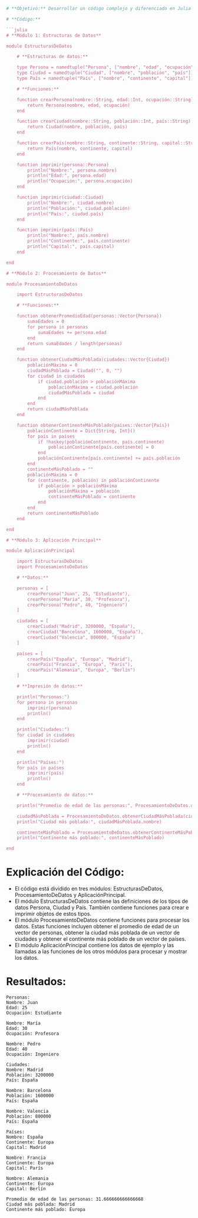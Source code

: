 ```julia
# **Objetivo:** Desarrollar un código complejo y diferenciado en Julia que incluya múltiples módulos, funciones, tipos definidos por el usuario y manipulación de datos.

# **Código:**

```julia
# **Módulo 1: Estructuras de Datos**

module EstructurasDeDatos

    # **Estructuras de datos:**

    type Persona = namedtuple("Persona", ["nombre", "edad", "ocupación"])
    type Ciudad = namedtuple("Ciudad", ["nombre", "población", "país"])
    type País = namedtuple("País", ["nombre", "continente", "capital"])

    # **Funciones:**

    function crearPersona(nombre::String, edad::Int, ocupación::String)
        return Persona(nombre, edad, ocupación)
    end

    function crearCiudad(nombre::String, población::Int, país::String)
        return Ciudad(nombre, población, país)
    end

    function crearPaís(nombre::String, continente::String, capital::String)
        return País(nombre, continente, capital)
    end

    function imprimir(persona::Persona)
        println("Nombre:", persona.nombre)
        println("Edad:", persona.edad)
        println("Ocupación:", persona.ocupación)
    end

    function imprimir(ciudad::Ciudad)
        println("Nombre:", ciudad.nombre)
        println("Población:", ciudad.población)
        println("País:", ciudad.país)
    end

    function imprimir(país::País)
        println("Nombre:", país.nombre)
        println("Continente:", país.continente)
        println("Capital:", país.capital)
    end

end

# **Módulo 2: Procesamiento de Datos**

module ProcesamientoDeDatos

    import EstructurasDeDatos

    # **Funciones:**

    function obtenerPromedioEdad(personas::Vector{Persona})
        sumaEdades = 0
        for persona in personas
            sumaEdades += persona.edad
        end
        return sumaEdades / length(personas)
    end

    function obtenerCiudadMásPoblada(ciudades::Vector{Ciudad})
        poblaciónMáxima = 0
        ciudadMásPoblada = Ciudad("", 0, "")
        for ciudad in ciudades
            if ciudad.población > poblaciónMáxima
                poblaciónMáxima = ciudad.población
                ciudadMásPoblada = ciudad
            end
        end
        return ciudadMásPoblada
    end

    function obtenerContinenteMásPoblado(países::Vector{País})
        poblaciónContinente = Dict{String, Int}()
        for país in países
            if !haskey(poblaciónContinente, país.continente)
                poblaciónContinente[país.continente] = 0
            end
            poblaciónContinente[país.continente] += país.población
        end
        continenteMásPoblado = ""
        poblaciónMáxima = 0
        for (continente, población) in poblaciónContinente
            if población > poblaciónMáxima
                poblaciónMáxima = población
                continenteMásPoblado = continente
            end
        end
        return continenteMásPoblado
    end

end

# **Módulo 3: Aplicación Principal**

module AplicaciónPrincipal

    import EstructurasDeDatos
    import ProcesamientoDeDatos

    # **Datos:**

    personas = [
        crearPersona("Juan", 25, "Estudiante"),
        crearPersona("María", 30, "Profesora"),
        crearPersona("Pedro", 40, "Ingeniero")
    ]

    ciudades = [
        crearCiudad("Madrid", 3200000, "España"),
        crearCiudad("Barcelona", 1600000, "España"),
        crearCiudad("Valencia", 800000, "España")
    ]

    países = [
        crearPaís("España", "Europa", "Madrid"),
        crearPaís("Francia", "Europa", "París"),
        crearPaís("Alemania", "Europa", "Berlín")
    ]

    # **Impresión de datos:**

    println("Personas:")
    for persona in personas
        imprimir(persona)
        println()
    end

    println("Ciudades:")
    for ciudad in ciudades
        imprimir(ciudad)
        println()
    end

    println("Países:")
    for país in países
        imprimir(país)
        println()
    end

    # **Procesamiento de datos:**

    println("Promedio de edad de las personas:", ProcesamientoDeDatos.obtenerPromedioEdad(personas))

    ciudadMásPoblada = ProcesamientoDeDatos.obtenerCiudadMásPoblada(ciudades)
    println("Ciudad más poblada:", ciudadMásPoblada.nombre)

    continenteMásPoblado = ProcesamientoDeDatos.obtenerContinenteMásPoblado(países)
    println("Continente más poblado:", continenteMásPoblado)

end

```

# **Explicación del Código:**

* El código está dividido en tres módulos: EstructurasDeDatos, ProcesamientoDeDatos y AplicaciónPrincipal.
* El módulo EstructurasDeDatos contiene las definiciones de los tipos de datos Persona, Ciudad y País. También contiene funciones para crear e imprimir objetos de estos tipos.
* El módulo ProcesamientoDeDatos contiene funciones para procesar los datos. Estas funciones incluyen obtener el promedio de edad de un vector de personas, obtener la ciudad más poblada de un vector de ciudades y obtener el continente más poblado de un vector de países.
* El módulo AplicaciónPrincipal contiene los datos de ejemplo y las llamadas a las funciones de los otros módulos para procesar y mostrar los datos.

# **Resultados:**

```
Personas:
Nombre: Juan
Edad: 25
Ocupación: Estudiante

Nombre: María
Edad: 30
Ocupación: Profesora

Nombre: Pedro
Edad: 40
Ocupación: Ingeniero

Ciudades:
Nombre: Madrid
Población: 3200000
País: España

Nombre: Barcelona
Población: 1600000
País: España

Nombre: Valencia
Población: 800000
País: España

Países:
Nombre: España
Continente: Europa
Capital: Madrid

Nombre: Francia
Continente: Europa
Capital: París

Nombre: Alemania
Continente: Europa
Capital: Berlín

Promedio de edad de las personas: 31.666666666666668
Ciudad más poblada: Madrid
Continente más poblado: Europa
```